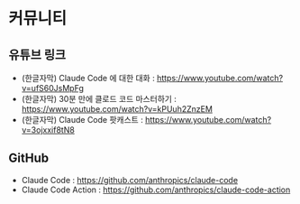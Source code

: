 # 커뮤니티 
## 유튜브 링크
- (한글자막) Claude Code 에 대한 대화 : https://www.youtube.com/watch?v=ufS60JsMpFg
- (한글자막) 30분 만에 클로드 코드 마스터하기 : https://www.youtube.com/watch?v=kPUuh2ZnzEM
- (한글자막) Claude Code 팟캐스트 : https://www.youtube.com/watch?v=3ojxxif8tN8

## GitHub
- Claude Code : https://github.com/anthropics/claude-code
- Claude Code Action : https://github.com/anthropics/claude-code-action